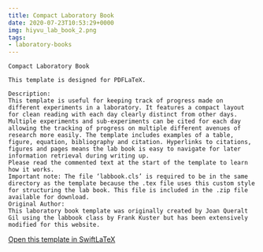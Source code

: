 ```yaml
---
title: Compact Laboratory Book
date: 2020-07-23T10:53:29+0000
img: hiyvu_lab_book_2.png
tags:
- laboratory-books
---
```

```
Compact Laboratory Book

This template is designed for PDFLaTeX.

Description:
This template is useful for keeping track of progress made on different experiments in a laboratory. It features a compact layout for clean reading with each day clearly distinct from other days. Multiple experiments and sub-experiments can be cited for each day allowing the tracking of progress on multiple different avenues of research more easily. The template includes examples of a table, figure, equation, bibliography and citation. Hyperlinks to citations, figures and pages means the lab book is easy to navigate for later information retrieval during writing up.
Please read the commented text at the start of the template to learn how it works.
Important note: The file ‘labbook.cls’ is required to be in the same directory as the template because the .tex file uses this custom style for structuring the lab book. This file is included in the .zip file available for download.
Original Author:
This laboratory book template was originally created by Joan Queralt Gil using the labbook class by Frank Kuster but has been extensively modified for this website.
```
[Open this template in SwiftLaTeX](https://www.swiftlatex.com/project.html?import=https://swiftlatex.github.io/LaTeXBoilerPlate/zips/jgahk_lab_book_2.zip&import_name=Compact%20Laboratory%20Book)
